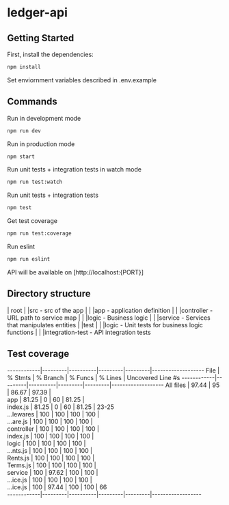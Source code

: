 # ledger-api

## Getting Started

First, install the dependencies:
```bash
npm install
```

Set enviornment variables described in .env.example

## Commands

Run in development mode
```bash
npm run dev
```

Run in production mode
```bash
npm start
```

Run unit tests + integration tests in watch mode
```bash
npm run test:watch
```

Run unit tests + integration tests
```bash
npm test
```

Get test coverage
```bash
npm run test:coverage
```
Run eslint
```bash
npm run eslint
```
API will be available on [http://localhost:{PORT}]

## Directory structure
| root
| |src - src of the app
| | |app - application definition
| | |controller - URL path to service map
| | |logic - Business logic
| | |service - Services that manipulates entities
| |test
| | |logic - Unit tests for business logic functions
| | |integration-test - API integration tests

## Test coverage

------------|---------|----------|---------|---------|-------------------
File        | % Stmts | % Branch | % Funcs | % Lines | Uncovered Line #s 
------------|---------|----------|---------|---------|-------------------
All files   |   97.44 |       95 |   86.67 |   97.39 |                   
 app        |   81.25 |        0 |      60 |   81.25 |                   
  index.js  |   81.25 |        0 |      60 |   81.25 | 23-25             
 ...lewares |     100 |      100 |     100 |     100 |                   
  ...are.js |     100 |      100 |     100 |     100 |                   
 controller |     100 |      100 |     100 |     100 |                   
  index.js  |     100 |      100 |     100 |     100 |                   
 logic      |     100 |      100 |     100 |     100 |                   
  ...nts.js |     100 |      100 |     100 |     100 |                   
  Rents.js  |     100 |      100 |     100 |     100 |                   
  Terms.js  |     100 |      100 |     100 |     100 |                   
 service    |     100 |    97.62 |     100 |     100 |                   
  ...ice.js |     100 |      100 |     100 |     100 |                   
  ...ice.js |     100 |    97.44 |     100 |     100 | 66                
------------|---------|----------|---------|---------|------------------
